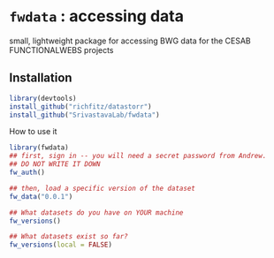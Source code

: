# `fwdata` : accessing data

small, lightweight package for accessing BWG data for the CESAB FUNCTIONALWEBS projects

## Installation

```r
library(devtools)
install_github("richfitz/datastorr")
install_github("SrivastavaLab/fwdata")
```

How to use it

```r
library(fwdata)
## first, sign in -- you will need a secret password from Andrew.
## DO NOT WRITE IT DOWN
fw_auth()

## then, load a specific version of the dataset
fw_data("0.0.1")

## What datasets do you have on YOUR machine
fw_versions()

## What datasets exist so far?
fw_versions(local = FALSE)

```
